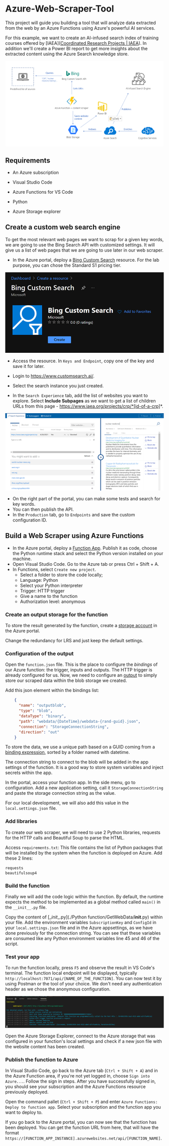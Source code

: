 # Azure-Web-Scraper-Tool
This project will guide you building a tool that will analyze data extracted from the web by an Azure Functions using Azure's powerful AI services.

For this example, we want to create an AI-infused search index of training courses offered by [IAEA]([Coordinated Research Projects | IAEA](https://www.iaea.org/projects/coordinated-research-projects)). In addition we'll create a Power BI report to get more insights about the extracted content using the Azure Search knowledge store.

![image-20210722184824217](.\img\archi.png)



## Requirements

- An Azure subscription
- Visual Studio Code

- Azure Functions for VS Code
- Python
- Azure Storage explorer

## Create a custom web search engine

To get the most relevant web pages we want to scrap for a given key words, we are going to use the Bing Search API with customized settings. It will give us a list of web pages that we are going to use later in our web scraper.

- In the Azure portal, deploy a [Bing Custom Search](https://docs.microsoft.com/en-us/bing/search-apis/bing-web-search/create-bing-search-service-resource) resource. For the lab purpose, you can chose the Standard S1 pricing tier.

![image-20210723090711304](.\img\custom-search.png)



- Access the resource. In `Keys and Endpoint`, copy one of the key and save it for later.

- Login to https://www.customsearch.ai/.
- Select the search instance you just created.
- In the `Search Experience` tab, add the list of websites you want to explore. Select **Include Subpages** as we want to get a list of children URLs  from this page - https://www.iaea.org/projects/crp/*[id-of-a-crp]*. 

![image-20210723092322685](.\img\custom-search-portal.png)

- On the right part of the portal, you can make some tests and search for key words.
- You can then publish the API. 
- In the `Production` tab, go to `Endpoints` and save the custom configuration ID.

## Build a Web Scraper using Azure Functions

- In the Azure portal, deploy a [Function App](https://ms.portal.azure.com/#blade/Microsoft_Azure_Marketplace/GalleryItemDetailsBladeNopdl/product/%7B%22displayName%22%3A%22Function%20App%22%2C%22itemDisplayName%22%3A%22Function%20App%22%2C%22id%22%3A%22Microsoft.FunctionApp%22%2C%22bigId%22%3A%22Microsoft.FunctionApp%22%2C%22offerId%22%3A%22FunctionApp%22%2C%22publisherId%22%3A%22Microsoft%22%2C%22publisherDisplayName%22%3A%22Microsoft%22%2C%22summary%22%3A%22Write%20any%20function%20in%20minutes%20%E2%80%93%20whether%20to%20run%20a%20simple%20job%20that%20cleans%20up%20a%20database%20or%20build%20a%20more%20complex%20architecture.%20Creating%20functions%20is%20easier%20than%20ever%20before%2C%20whatever%20your%20chosen%20OS%2C%20platform%2C%20or%20development%20method.%22%2C%22longSummary%22%3A%22Write%20any%20function%20in%20minutes%20%E2%80%93%20whether%20to%20run%20a%20simple%20job%20that%20cleans%20up%20a%20database%20or%20build%20a%20more%20complex%20architecture.%20Creating%20functions%20is%20easier%20than%20ever%20before%2C%20whatever%20your%20chosen%20OS%2C%20platform%2C%20or%20development%20method.%22%2C%22description%22%3A%22Write%20any%20function%20in%20minutes%20%E2%80%93%20whether%20to%20run%20a%20simple%20job%20that%20cleans%20up%20a%20database%20or%20build%20a%20more%20complex%20architecture.%20Creating%20functions%20is%20easier%20than%20ever%20before%2C%20whatever%20your%20chosen%20OS%2C%20platform%2C%20or%20development%20method.%22%2C%22isPrivate%22%3Afalse%2C%22hasPrivateOffer%22%3Afalse%2C%22isMacc%22%3Atrue%2C%22isPreview%22%3Afalse%2C%22isByol%22%3Afalse%2C%22isCSPEnabled%22%3Atrue%2C%22isCSPSelective%22%3Afalse%2C%22isThirdParty%22%3Afalse%2C%22isReseller%22%3Afalse%2C%22hasFreeTrials%22%3Afalse%2C%22marketingMaterial%22%3A%5B%5D%2C%22version%22%3A%228.1.3%22%2C%22metadata%22%3A%7B%22leadGeneration%22%3Anull%2C%22testDrive%22%3Anull%7D%2C%22categoryIds%22%3A%5B%22azure%22%2C%22web%22%2C%22dreamSparkException%22%5D%2C%22screenshotUris%22%3A%5B%5D%2C%22links%22%3A%5B%7B%22id%22%3A%220%22%2C%22displayName%22%3A%22Documentation%22%2C%22uri%22%3A%22http%3A%2F%2Fgo.microsoft.com%2Ffwlink%2F%3FLinkID%3D747839%22%7D%2C%7B%22id%22%3A%221%22%2C%22displayName%22%3A%22Solution%20Overview%22%2C%22uri%22%3A%22http%3A%2F%2Fgo.microsoft.com%2Ffwlink%2F%3FLinkID%3D761159%22%7D%2C%7B%22id%22%3A%222%22%2C%22displayName%22%3A%22Pricing%20Details%22%2C%22uri%22%3A%22http%3A%2F%2Fgo.microsoft.com%2Ffwlink%2F%3FLinkId%3D761473%22%7D%5D%2C%22filters%22%3A%5B%5D%2C%22plans%22%3A%5B%7B%22id%22%3A%22FunctionApp%22%2C%22displayName%22%3A%22Function%20App%22%2C%22summary%22%3A%22Write%20any%20function%20in%20minutes%20%E2%80%93%20whether%20to%20run%20a%20simple%20job%20that%20cleans%20up%20a%20database%20or%20build%20a%20more%20complex%20architecture.%20Creating%20functions%20is%20easier%20than%20ever%20before%2C%20whatever%20your%20chosen%20OS%2C%20platform%2C%20or%20development%20method.%22%2C%22description%22%3A%22Write%20any%20function%20in%20minutes%20%E2%80%93%20whether%20to%20run%20a%20simple%20job%20that%20cleans%20up%20a%20database%20or%20build%20a%20more%20complex%20architecture.%20Creating%20functions%20is%20easier%20than%20ever%20before%2C%20whatever%20your%20chosen%20OS%2C%20platform%2C%20or%20development%20method.%22%2C%22restrictedAudience%22%3A%7B%7D%2C%22skuId%22%3A%22FunctionApp%22%2C%22planId%22%3A%22FunctionApp%22%2C%22legacyPlanId%22%3A%22Microsoft.FunctionApp%22%2C%22keywords%22%3A%5B%5D%2C%22type%22%3A%22None%22%2C%22leadGeneration%22%3Anull%2C%22testDrive%22%3Anull%2C%22categoryIds%22%3A%5B%22azure%22%2C%22web%22%2C%22dreamSparkException%22%5D%2C%22conversionPaths%22%3A%5B%5D%2C%22metadata%22%3A%7B%7D%2C%22uiDefinitionUri%22%3A%22https%3A%2F%2Fcatalogartifact.azureedge.net%2Fpublicartifacts%2FMicrosoft.FunctionApp-8.1.3%2FUIDefinition.json%22%2C%22artifacts%22%3A%5B%7B%22name%22%3A%22dummytemplate%22%2C%22uri%22%3A%22https%3A%2F%2Fcatalogartifact.azureedge.net%2Fpublicartifacts%2FMicrosoft.FunctionApp-8.1.3%2Fdummytemplate.json%22%2C%22type%22%3A%22Template%22%7D%5D%2C%22version%22%3A%228.1.3%22%2C%22itemName%22%3A%22FunctionApp%22%2C%22isPrivate%22%3Afalse%2C%22isHidden%22%3Afalse%2C%22hasFreeTrials%22%3Afalse%2C%22isByol%22%3Afalse%2C%22isFree%22%3Afalse%2C%22isPayg%22%3Afalse%2C%22isStopSell%22%3Afalse%2C%22cspState%22%3A%22OptIn%22%2C%22isQuantifiable%22%3Afalse%2C%22vmSecuritytype%22%3A%22None%22%2C%22stackType%22%3A%22ARM%22%7D%5D%2C%22selectedPlanId%22%3A%22FunctionApp%22%2C%22iconFileUris%22%3A%7B%22small%22%3A%22https%3A%2F%2Fcatalogartifact.azureedge.net%2Fpublicartifacts%2FMicrosoft.FunctionApp-8.1.3%2FSmall.png%22%2C%22medium%22%3A%22https%3A%2F%2Fcatalogartifact.azureedge.net%2Fpublicartifacts%2FMicrosoft.FunctionApp-8.1.3%2FMedium.png%22%2C%22large%22%3A%22https%3A%2F%2Fcatalogartifact.azureedge.net%2Fpublicartifacts%2FMicrosoft.FunctionApp-8.1.3%2FLarge.png%22%2C%22wide%22%3A%22https%3A%2F%2Fcatalogartifact.azureedge.net%2Fpublicartifacts%2FMicrosoft.FunctionApp-8.1.3%2FWide.png%22%7D%2C%22itemType%22%3A%22Single%22%2C%22hasNoProducts%22%3Atrue%2C%22hasNoPlans%22%3Afalse%2C%22privateBadgeText%22%3Anull%2C%22createBladeType%22%3A1%2C%22offerType%22%3A%22None%22%2C%22useEnterpriseContract%22%3Afalse%2C%22hasStandardContractAmendments%22%3Afalse%2C%22standardContractAmendmentsRevisionId%22%3A%2200000000-0000-0000-0000-000000000000%22%2C%22supportUri%22%3Anull%2C%22galleryItemAccess%22%3A0%2C%22privateSubscriptions%22%3A%5B%5D%2C%22isTenantPrivate%22%3Afalse%7D/id/FunctionApp/resourceGroupId//resourceGroupLocation//dontDiscardJourney/). Publish it as code, choose the Python runtime stack and select the Python version installed on your machine.
- Open Visual Studio Code. Go to the Azure tab or press Ctrl + Shift + A.
- In Functions, select `Create new project`.
  - Select a folder to store the code locally;
  - Language: Python
  -  Select your Python interpreter
  - Trigger: HTTP trigger
  - Give a name to the function
  - Authorization level: anonymous

### Create an output storage for the function

To store the result generated by the function, create a [storage account](https://ms.portal.azure.com/#create/Microsoft.StorageAccount-ARM) in the Azure portal.

Change the redundancy for LRS and just keep the default settings.

### Configuration of the output

Open the `function.json` file. This is the place to configure the *bindings* of our Azure function: the trigger, inputs and outputs. The HTTP trigger is already configured for us. Now, we need to configure an [output](https://docs.microsoft.com/en-us/azure/azure-functions/functions-bindings-storage-blob-output?tabs=python) to simply store our scraped data within the blob storage we created.

Add this json element within the bindings list: 

```json
    {
      "name": "outputblob",
      "type": "blob",
      "dataType": "binary",
      "path": "webdata/{DateTime}/webdata-{rand-guid}.json",
      "connection": "StorageConnectionString",
      "direction": "out"
    }
```

To store the data, we use a unique path based on a GUID coming from a [binding expression](https://docs.microsoft.com/en-us/azure/azure-functions/functions-bindings-expressions-patterns), sorted by a folder named with datetime. 

The connection string to connect to the blob will be added in the app settings of the function. It is a good way to store system variables and inject secrets within the app. 

In the portal, access your function app. In the side menu, go to configuration. Add a new application setting, call it `StorageConnectionString` and paste the storage connection string as the value. 

For our local development, we will also add this value in the `local.settings.json` file. 

### Add libraries

To create our web scraper, we will need to use 2 Python libraries, requests for the HTTP calls and Beautiful Soup to parse the HTML. 

Access `requirements.txt`:  This file contains the list of Python packages that will be installed by the system when the function is deployed on Azure. Add these 2 lines:

``` 
requests
beautifulsoup4
```

### Build the function

Finally we will add the code logic within the function. By default, the runtime expects the method to be implemented as a global method called `main()` in the `__init__.py` file.

Copy the content of [\__init__.py](./Python function/GetWebData/__init__.py) within your file. Add the environment variables `SubscriptionKey`  and `ConfigId` in your `local.settings.json` file and in the Azure appsettings, as we have done previously for the connection string. You can see that these variables are consumed like any Python environment variables line 45 and 46 of the script.

### Test your app

To run the function locally, press `F5` and observe the result in VS Code's terminal. The function local endpoint will be displayed, typically `http://localhost:7071/api/[NAME_OF_THE_FUNCTION]`. You can now test it by using Postman or the tool of your choice. We don't need any authentication header as we chose the anonymous configuration.

![image-20210723123807499](.\img\function_local_test.png) 

Open the Azure Storage Explorer, connect to the Azure storage that was configured in your function's local settings and check if a new json file with the website content has been created.

### Publish the function to Azure 

In Visual Studio Code, go back to the Azure tab (`Ctrl + Shift + A`) and in the Azure Function area, if you're not yet logged in, choose `Sign into Azure...`. Follow the sign in steps. After you have successfully signed in, you should see your subscription and the Azure Functions resource previously deployed.

Open the command pallet (`Ctrl + Shift + P`) and enter `Azure Functions: Deploy to function app`. Select your subscription and the function app you want to deploy to. 

If you go back to the Azure portal, you can now see that the function has been deployed. You can get the function URL from here, that will have the format `https://[FUNCTION_APP_INSTANCE].azurewebsites.net/api/[FUNCTION_NAME]`.

